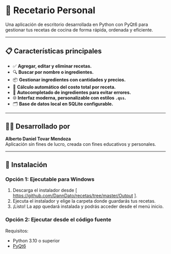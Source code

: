 # 🥘 Recetario Personal

Una aplicación de escritorio desarrollada en Python con PyQt6 para gestionar tus recetas de cocina de forma rápida, ordenada y eficiente.

---

## 📋 Características principales

- ✅ **Agregar, editar y eliminar recetas.**
- 🔍 **Buscar por nombre o ingredientes.**
- 📦 **Gestionar ingredientes con cantidades y precios.**
- 💸 **Cálculo automático del costo total por receta.**
- 🧠 **Autocompletado de ingredientes para evitar errores.**
- 🌐 **Interfaz moderna, personalizable con estilos `.qss`.**
- 🗂️ **Base de datos local en SQLite configurable.**

---

## 🧑‍💻 Desarrollado por

**Alberto Daniel Tovar Mendoza**  
Aplicación sin fines de lucro, creada con fines educativos y personales.

---

## 🚀 Instalación

### Opción 1: Ejecutable para Windows

1. Descarga el instalador desde [ https://github.com/DannDato/recetas/tree/master/Output ].
2. Ejecuta el instalador y elige la carpeta donde guardarás tus recetas.
3. ¡Listo! La app quedará instalada y podrás acceder desde el menú inicio.

### Opción 2: Ejecutar desde el código fuente

Requisitos:
- Python 3.10 o superior
- [PyQt6](https://pypi.org/project/PyQt6/)
  

